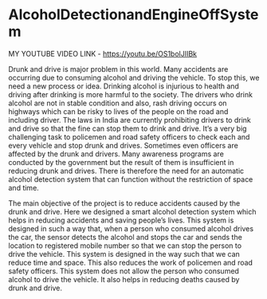 # AlcoholDetectionandEngineOffSystem
MY YOUTUBE VIDEO LINK - https://youtu.be/OS1bolJIIBk

Drunk and drive is major problem in this world. Many accidents are 
occurring due to consuming alcohol and driving the vehicle. To stop this, we 
need a new process or idea. Drinking alcohol is injurious to health and driving 
after drinking is more harmful to the society. The drivers who drink alcohol 
are not in stable condition and also, rash driving occurs on highways which 
can be risky to lives of the people on the road and including driver. The laws 
in India are currently prohibiting drivers to drink and drive so that the fine 
can stop them to drink and drive.
It’s a very big challenging task to policemen and road safety officers 
to check each and every vehicle and stop drunk and drives. Sometimes even 
officers are affected by the drunk and drivers. Many awareness programs are 
conducted by the government but the result of them is insufficient in reducing 
drunk and drives.
 There is therefore the need for an automatic alcohol detection 
system that can function without the restriction of space and time.

The main objective of the project is to reduce accidents caused by the 
drunk and drive. Here we designed a smart alcohol detection system which 
helps in reducing accidents and saving people’s lives.
This system is designed in such a way that, when a person who 
consumed alcohol drives the car, the sensor detects the alcohol and stops the 
car and sends the location to registered mobile number so that we can stop 
the person to drive the vehicle. This system is designed in the way such that 
we can reduce time and space. This also reduces the work of policemen and 
road safety officers. This system does not allow the person who consumed 
alcohol to drive the vehicle. It also helps in reducing deaths caused by drunk 
and drive.
